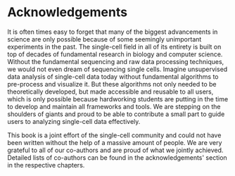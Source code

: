 # Acknowledgements

It is often times easy to forget that many of the biggest advancements in science are only possible because of some seemingly unimportant experiments in the past.
The single-cell field in all of its entirety is built on top of decades of fundamental research in biology and computer science.
Without the fundamental sequencing and raw data processing techniques, we would not even dream of sequencing single cells.
Imagine unsupervised data analysis of single-cell data today without fundamental algorithms to pre-process and visualize it.
But these algorithms not only needed to be theoretically developed, but made accessible and reusable to all users, which is only possible because hardworking students are putting in the time to develop and maintain all frameworks and tools.
We are stepping on the shoulders of giants and proud to be able to contribute a small part to guide users to analyzing single-cell data effectively.

This book is a joint effort of the single-cell community and could not have been written without the help of a massive amount of people.
We are very grateful to all of our co-authors and are proud of what we jointly achieved.
Detailed lists of co-authors can be found in the acknowledgements' section in the respective chapters.
